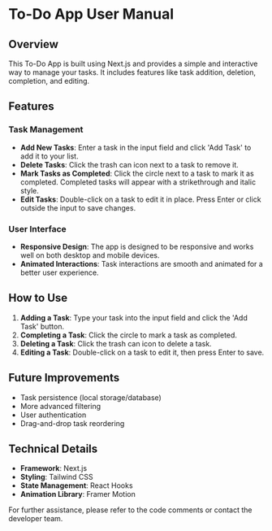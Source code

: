 # To-Do App User Manual

## Overview
This To-Do App is built using Next.js and provides a simple and interactive way to manage your tasks. It includes features like task addition, deletion, completion, and editing.

## Features

### Task Management
- **Add New Tasks**: Enter a task in the input field and click 'Add Task' to add it to your list.
- **Delete Tasks**: Click the trash can icon next to a task to remove it.
- **Mark Tasks as Completed**: Click the circle next to a task to mark it as completed. Completed tasks will appear with a strikethrough and italic style.
- **Edit Tasks**: Double-click on a task to edit it in place. Press Enter or click outside the input to save changes.

### User Interface
- **Responsive Design**: The app is designed to be responsive and works well on both desktop and mobile devices.
- **Animated Interactions**: Task interactions are smooth and animated for a better user experience.

## How to Use
1. **Adding a Task**: Type your task into the input field and click the 'Add Task' button.
2. **Completing a Task**: Click the circle to mark a task as completed.
3. **Deleting a Task**: Click the trash can icon to delete a task.
4. **Editing a Task**: Double-click on a task to edit it, then press Enter to save.

## Future Improvements
- Task persistence (local storage/database)
- More advanced filtering
- User authentication
- Drag-and-drop task reordering

## Technical Details
- **Framework**: Next.js
- **Styling**: Tailwind CSS
- **State Management**: React Hooks
- **Animation Library**: Framer Motion

For further assistance, please refer to the code comments or contact the developer team.
